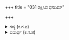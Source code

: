 +++
title = "031 ರಕ್ಷಿಸಿದ ಧನದಿಮ್"

+++

<details><summary>ಗದ್ಯ (ಕ.ಗ.ಪ) </summary>

31. ತಾನು ಗಳಿಸಿ ಉಳಿಸಿದ ಹಣದಿಂದ ಹೆಂಡತಿಯನ್ನು ಸಲಹಬೇಕು. ಹೆಂಡತಿಯಿಂದ ತನ್ನ ಹಿತವನ್ನು ಸಾಧಿಸಬೇಕು. ಯಾವುದು ಹಿತ ಯಾವುದು ಅಹಿತವೆಂದು ಭೇದವನ್ನು ತಿಳಿದು ಆತ್ಮೋನ್ನತಿಯನ್ನು ಸಾಧಿಸುತ್ತ ಒಂದು ಗುರಿಯತ್ತ ನಡೆವುದೇ ಸರಿಯಾದ ರೀತಿ.
</details>

<details><summary>ಪದಾರ್ಥ (ಕ.ಗ.ಪ) </summary>

ಸ್ತ್ರೀ-ಮಡದಿ, ಪುರಂಧ್ರಿ-ಹೆಂಡತಿ
</details>
